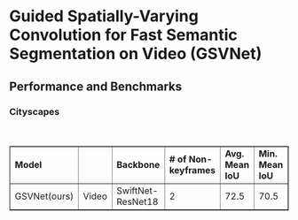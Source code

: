 # Guided Spatially-Varying Convolution for Fast Semantic Segmentation on Video (GSVNet)

## Performance and Benchmarks

### Cityscapes
<table border=>
  <tr>
    <td><b>Model</b></td>
    <td><b><Method/b></td>
    <td><b>Backbone</b></td>
    <td><b># of Non-keyframes</b></td>
    <td><b>Avg. Mean IoU</b></td>
    <td><b>Min. Mean IoU</b></td>
  </tr>
　<tr>
    <td>GSVNet(ours)</td>
    <td>Video</td>
   <td>SwiftNet-ResNet18</td>
   <td>2</td>
   <td>72.5</td>
   <td>70.5</td>
  </tr>
</table>

